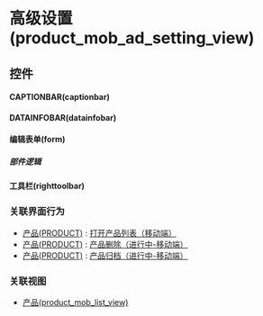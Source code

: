 # 高级设置(product_mob_ad_setting_view)  <!-- {docsify-ignore-all} -->



## 控件
#### CAPTIONBAR(captionbar)
#### DATAINFOBAR(datainfobar)
#### 编辑表单(form)

##### 部件逻辑
#### 工具栏(righttoolbar)


### 关联界面行为
  * [产品(PRODUCT)](module/ProdMgmt/product) : [打开产品列表（移动端）](module/ProdMgmt/product#界面行为)
  * [产品(PRODUCT)](module/ProdMgmt/product) : [产品删除（进行中-移动端）](module/ProdMgmt/product#界面行为)
  * [产品(PRODUCT)](module/ProdMgmt/product) : [产品归档（进行中-移动端）](module/ProdMgmt/product#界面行为)

### 关联视图
  * [产品(product_mob_list_view)](app/view/product_mob_list_view)

<script>
 const { createApp } = Vue
  createApp({
    data() {
      return {

      }
    }
  }).use(ElementPlus).mount('#app')
</script>